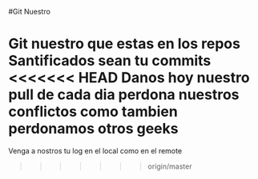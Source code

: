 #Git Nuestro

Git nuestro que estas en los repos
Santificados sean tu commits
<<<<<<< HEAD
Danos hoy nuestro pull de cada dia 
perdona nuestros conflictos 
como tambien perdonamos otros geeks
=======
Venga a nostros tu log 
en el local como en el remote

>>>>>>> origin/master
